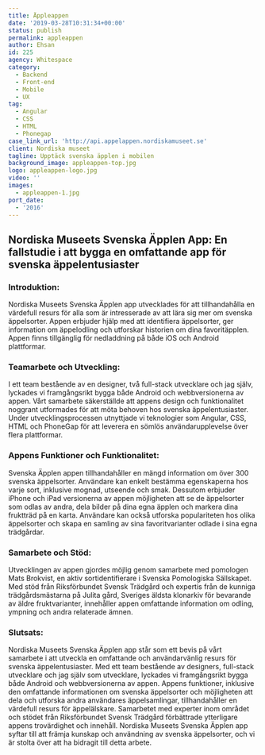 ```yaml
---
title: Äppleappen
date: '2019-03-28T10:31:34+00:00'
status: publish
permalink: appleappen
author: Ehsan
id: 225
agency: Whitespace
category:
  - Backend
  - Front-end
  - Mobile
  - UX
tag:
  - Angular
  - CSS
  - HTML
  - Phonegap
case_link_url: 'http://api.appelappen.nordiskamuseet.se'
client: Nordiska museet
tagline: Upptäck svenska äpplen i mobilen
background_image: appleappen-top.jpg
logo: appleappen-logo.jpg
video: ''
images:
  - appleappen-1.jpg
port_date:
  - '2016'
---
```

<h2>Nordiska Museets Svenska Äpplen App: En fallstudie i att bygga en omfattande app för svenska äppelentusiaster</h2>

  <h3>Introduktion:</h3>
  <p>
    Nordiska Museets Svenska Äpplen app utvecklades för att tillhandahålla en värdefull resurs för alla som är intresserade av att lära sig mer om svenska äppelsorter. Appen erbjuder hjälp med att identifiera äppelsorter, ger information om äppelodling och utforskar historien om dina favoritäpplen. Appen finns tillgänglig för nedladdning på både iOS och Android plattformar.
  </p>

  <h3>Teamarbete och Utveckling:</h3>
  <p>
    I ett team bestående av en designer, två full-stack utvecklare och jag själv, lyckades vi framgångsrikt bygga både Android och webbversionerna av appen. Vårt samarbete säkerställde att appens design och funktionalitet noggrant utformades för att möta behoven hos svenska äppelentusiaster. Under utvecklingsprocessen utnyttjade vi teknologier som Angular, CSS, HTML och PhoneGap för att leverera en sömlös användarupplevelse över flera plattformar.
  </p>

  <h3>Appens Funktioner och Funktionalitet:</h3>
  <p>
    Svenska Äpplen appen tillhandahåller en mängd information om över 300 svenska äppelsorter. Användare kan enkelt bestämma egenskaperna hos varje sort, inklusive mognad, utseende och smak. Dessutom erbjuder iPhone och iPad versionerna av appen möjligheten att se de äppelsorter som odlas av andra, dela bilder på dina egna äpplen och markera dina fruktträd på en karta. Användare kan också utforska populariteten hos olika äppelsorter och skapa en samling av sina favoritvarianter odlade i sina egna trädgårdar.
  </p>

  <h3>Samarbete och Stöd:</h3>
  <p>
    Utvecklingen av appen gjordes möjlig genom samarbete med pomologen Mats Brokvist, en aktiv sortidentifierare i Svenska Pomologiska Sällskapet. Med stöd från Riksförbundet Svensk Trädgård och expertis från de kunniga trädgårdsmästarna på Julita gård, Sveriges äldsta klonarkiv för bevarande av äldre fruktvarianter, innehåller appen omfattande information om odling, ympning och andra relaterade ämnen.
  </p>

  <h3>Slutsats:</h3>
  <p>
    Nordiska Museets Svenska Äpplen app står som ett bevis på vårt samarbete i att utveckla en omfattande och användarvänlig resurs för svenska äppelentusiaster. Med ett team bestående av designers, full-stack utvecklare och jag själv som utvecklare, lyckades vi framgångsrikt bygga både Android och webbversionerna av appen. Appens funktioner, inklusive den omfattande informationen om svenska äppelsorter och möjligheten att dela och utforska andra användares äppelsamlingar, tillhandahåller en värdefull resurs för äppelälskare. Samarbetet med experter inom området och stödet från Riksförbundet Svensk Trädgård förbättrade ytterligare appens trovärdighet och innehåll. Nordiska Museets Svenska Äpplen app syftar till att främja kunskap och användning av svenska äppelsorter, och vi är stolta över att ha bidragit till detta arbete.
  </p>
